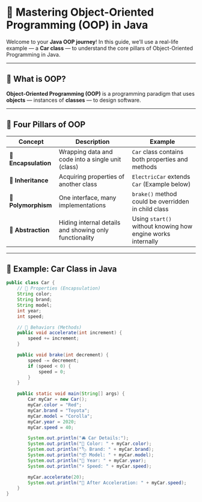 # 🚗 Mastering Object-Oriented Programming (OOP) in Java

Welcome to your **Java OOP journey**! In this guide, we’ll use a real-life example — a **Car class** — to understand the core pillars of Object-Oriented Programming in Java.  

---

## 🎯 What is OOP?

**Object-Oriented Programming (OOP)** is a programming paradigm that uses **objects** — instances of **classes** — to design software.

---

## 🧱 Four Pillars of OOP

| Concept       | Description                                                              | Example                                                                 |
|---------------|--------------------------------------------------------------------------|-------------------------------------------------------------------------|
| 🧩 **Encapsulation** | Wrapping data and code into a single unit (class)                    | `Car` class contains both properties and methods                        |
| 🔁 **Inheritance**   | Acquiring properties of another class                              | `ElectricCar` extends `Car` (Example below)                             |
| 🧠 **Polymorphism**  | One interface, many implementations                                 | `brake()` method could be overridden in child class                    |
| 👥 **Abstraction**   | Hiding internal details and showing only functionality              | Using `start()` without knowing how engine works internally             |

---

## 🔧 Example: Car Class in Java

```java
public class Car {
    // 🧾 Properties (Encapsulation)
    String color;
    String brand;
    String model;
    int year;
    int speed;

    // 🚀 Behaviors (Methods)
    public void accelerate(int increment) {
        speed += increment;
    }

    public void brake(int decrement) {
        speed -= decrement;
        if (speed < 0) {
            speed = 0;
        }
    }

    public static void main(String[] args) {
        Car myCar = new Car();
        myCar.color = "Red";
        myCar.brand = "Toyota";
        myCar.model = "Corolla";
        myCar.year = 2020;
        myCar.speed = 40;

        System.out.println("🚘 Car Details:");
        System.out.println("🎨 Color: " + myCar.color);
        System.out.println("🏷️ Brand: " + myCar.brand);
        System.out.println("📦 Model: " + myCar.model);
        System.out.println("📅 Year: " + myCar.year);
        System.out.println("⚡ Speed: " + myCar.speed);

        myCar.accelerate(20);
        System.out.println("🚀 After Acceleration: " + myCar.speed);
    }
}
